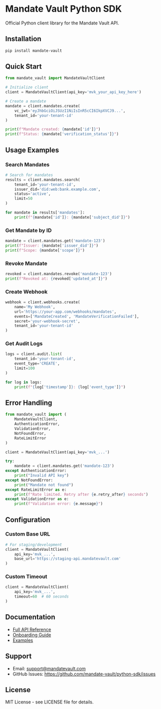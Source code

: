 # Mandate Vault Python SDK

Official Python client library for the Mandate Vault API.

## Installation

```bash
pip install mandate-vault
```

## Quick Start

```python
from mandate_vault import MandateVaultClient

# Initialize client
client = MandateVaultClient(api_key='mvk_your_api_key_here')

# Create a mandate
mandate = client.mandates.create(
    vc_jwt='eyJhbGciOiJSUzI1NiIsInR5cCI6IkpXVCJ9...',
    tenant_id='your-tenant-id'
)

print(f"Mandate created: {mandate['id']}")
print(f"Status: {mandate['verification_status']}")
```

## Usage Examples

### Search Mandates

```python
# Search for mandates
results = client.mandates.search(
    tenant_id='your-tenant-id',
    issuer_did='did:web:bank.example.com',
    status='active',
    limit=50
)

for mandate in results['mandates']:
    print(f"{mandate['id']}: {mandate['subject_did']}")
```

### Get Mandate by ID

```python
mandate = client.mandates.get('mandate-123')
print(f"Issuer: {mandate['issuer_did']}")
print(f"Scope: {mandate['scope']}")
```

### Revoke Mandate

```python
revoked = client.mandates.revoke('mandate-123')
print(f"Revoked at: {revoked['updated_at']}")
```

### Create Webhook

```python
webhook = client.webhooks.create(
    name='My Webhook',
    url='https://your-app.com/webhooks/mandates',
    events=['MandateCreated', 'MandateVerificationFailed'],
    secret='your-webhook-secret',
    tenant_id='your-tenant-id'
)
```

### Get Audit Logs

```python
logs = client.audit.list(
    tenant_id='your-tenant-id',
    event_type='CREATE',
    limit=100
)

for log in logs:
    print(f"{log['timestamp']}: {log['event_type']}")
```

## Error Handling

```python
from mandate_vault import (
    MandateVaultClient,
    AuthenticationError,
    ValidationError,
    NotFoundError,
    RateLimitError
)

client = MandateVaultClient(api_key='mvk_...')

try:
    mandate = client.mandates.get('mandate-123')
except AuthenticationError:
    print("Invalid API key")
except NotFoundError:
    print("Mandate not found")
except RateLimitError as e:
    print(f"Rate limited. Retry after {e.retry_after} seconds")
except ValidationError as e:
    print(f"Validation error: {e.message}")
```

## Configuration

### Custom Base URL

```python
# For staging/development
client = MandateVaultClient(
    api_key='mvk_...',
    base_url='https://staging-api.mandatevault.com'
)
```

### Custom Timeout

```python
client = MandateVaultClient(
    api_key='mvk_...',
    timeout=60  # 60 seconds
)
```

## Documentation

- [Full API Reference](https://docs.mandatevault.com/api)
- [Onboarding Guide](https://docs.mandatevault.com/onboarding)
- [Examples](https://github.com/mandate-vault/examples)

## Support

- Email: support@mandatevault.com
- GitHub Issues: https://github.com/mandate-vault/python-sdk/issues

## License

MIT License - see LICENSE file for details.

